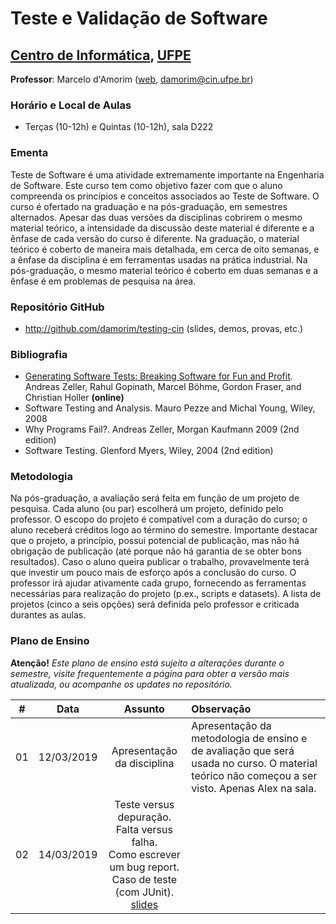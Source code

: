 # Teste e Validação de Software

## [Centro de Informática](http://www.cin.ufpe.br), [UFPE](http://www.ufpe.br)

<!--
### Instrutores
-->

**Professor**: Marcelo d'Amorim ([web](http://cin.ufpe.br/~damorim/), damorim@cin.ufpe.br)

<!--
* **Monitores** 
  * Felipe Cavalcanti Guerra Ramos
  * Marco Polo Munt Rocha
-->  
  
### Horário e Local de Aulas
* Terças (10-12h) e Quintas (10-12h), sala D222

### Ementa

Teste de Software é uma atividade extremamente importante na Engenharia de Software. Este curso tem como objetivo fazer com que o aluno compreenda os princípios e conceitos associados ao Teste de Software. O curso é ofertado na graduação e na pós-graduação, em semestres alternados. Apesar das duas versões da disciplinas cobrirem o mesmo material teórico, a intensidade da discussão deste material é diferente e a ênfase de cada versão do curso é diferente. Na graduação, o material teórico é coberto de maneira mais detalhada, em cerca de oito semanas, e a ênfase da disciplina é em ferramentas usadas na prática industrial. Na pós-graduação, o mesmo material teórico é coberto em duas semanas e a ênfase é em problemas de pesquisa na área. 

<!---
### Referências
--->
### Repositório GitHub
- http://github.com/damorim/testing-cin (slides, demos, provas, etc.)

### Bibliografia
- [Generating Software Tests: Breaking Software for Fun and Profit](https://www.fuzzingbook.org/). Andreas Zeller, Rahul Gopinath, Marcel Böhme, Gordon Fraser, and Christian Holler <b>(online)</b>
- Software Testing and Analysis. Mauro Pezze and Michal Young, Wiley, 2008  
- Why Programs Fail?. Andreas Zeller, Morgan Kaufmann 2009 (2nd edition)
- Software Testing. Glenford Myers, Wiley, 2004 (2nd edition)
<!---
[Alfred V. Aho, Monica S. Lam, Ravi Sethi, Jeffrey D. Ulmann, Compilers: Principles, Techniques and Tools , 2nd Edition, Addison Wesley, 2007](https://www.saraiva.com.br/compiladores-principios-tecnicas-e-ferramentas-1998960.html)
--->

<!---
### Objetivos

O objetivo da disciplina é compreender detalhes do processo de compilação e como aplicar os conceitos em outros contextos.
A disciplina apresenta conceitos básicos sobre interpretação, análise, e síntese de programas. 
-->

### Metodologia

Na pós-graduação, a avaliação será feita em função de um projeto de pesquisa. Cada aluno (ou par) escolherá um projeto, definido pelo professor. O escopo do projeto é compatível com a duração do curso; o aluno receberá créditos logo ao término do semestre. Importante destacar que o projeto, a princípio, possui potencial de publicação, mas não há obrigação de publicação (até porque não há garantia de se obter bons resultados). Caso o aluno queira publicar o trabalho, provavelmente terá que investir um pouco mais de esforço após a conclusão do curso. O professor irá ajudar ativamente cada grupo, fornecendo as ferramentas necessárias para realização do projeto (p.ex., scripts e datasets). A lista de projetos (cinco a seis opções) será definida pelo professor e criticada durantes as aulas.

<!---
### Recursos

- [Google Classroom](http://classroom.google.com) - Código:  5ub3mb5


### Ferramentas
- [Antlr (ANother Tool for Language Recognition)](https://www.antlr.org/)
- [LLVM](https://llvm.org/)

### Avaliação
* (`N1`+`N2`)/2, onde:
  * `N1` = `Prova1` (70%) + `Aulas práticas` (30%)
    * `Prova1` = Teste com [assunto dado até o momento
    * `Aulas práticas` = 3 Tarefas passadas durante primeira unidade
  * `N2` = `Prova2` (70%) + `Mini projeto` (30%)
    * `Prova2` = Teste com [assunto dado a partir de Prova1 
    * `Mini Projeto` = Projeto da cadeira
* `Final`: Teste com todo o assunto da matéria

- Observação:
  - Trabalhos **“CTRL-C + CTRL-V”** terão nota **zero** (vale tanto para cópia de colegas, como para trabalhos copiados da internet).

### Provas anteriores
- [Clique aqui](/provas)

### Notas
- [Clique aqui](alunos.md)

--->

### Plano de Ensino

**Atenção!** 
*Este plano de ensino está sujeito a alterações durante o semestre, visite frequentemente a página para obter a versão mais atualizada, ou acompanhe os updates no repositório.*

| # | Data | Assunto | Observação |
|:---:|:----:|:----------------------:|:----------------------|
| 01 | 12/03/2019 | Apresentação da disciplina | Apresentação da metodologia de ensino e de avaliação que será usada no curso. O material teórico não começou a ser visto. Apenas Alex na sala. |
| 02 | 14/03/2019 | Teste versus depuração.<br> Falta versus falha.<br> Como escrever um bug report.<br> Caso de teste (com JUnit).<br>[slides](/slides.pptx) |   |